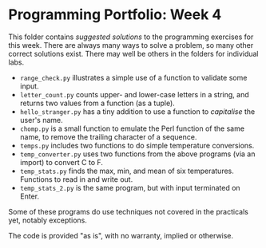 # Programming Portfolio: Week 4

This folder contains *suggested solutions* to the programming exercises for this week. There are always many ways
to solve a problem, so many other correct solutions exist. There may well be others in the folders for individual
labs.

* `range_check.py` illustrates a simple use of a function to validate some input.
* `letter_count.py` counts upper- and lower-case letters in a string, and returns two values from a function (as a tuple).
* `hello_stranger.py` has a tiny addition to use a function to *capitalise* the user's name.
* `chomp.py` is a small function to emulate the Perl function of the same name, to remove the trailing character of a sequence.
* `temps.py` includes two functions to do simple temperature conversions.
* `temp_converter.py` uses two functions from the above programs (via an import) to convert C to F.
* `temp_stats.py` finds the max, min, and mean of six temperatures. Functions to read in and write out.
* `temp_stats_2.py` is the same program, but with input terminated on Enter. 

Some of these programs do use techniques not covered in the practicals yet, notably exceptions.

The code is provided "as is", with no warranty, implied or otherwise.

